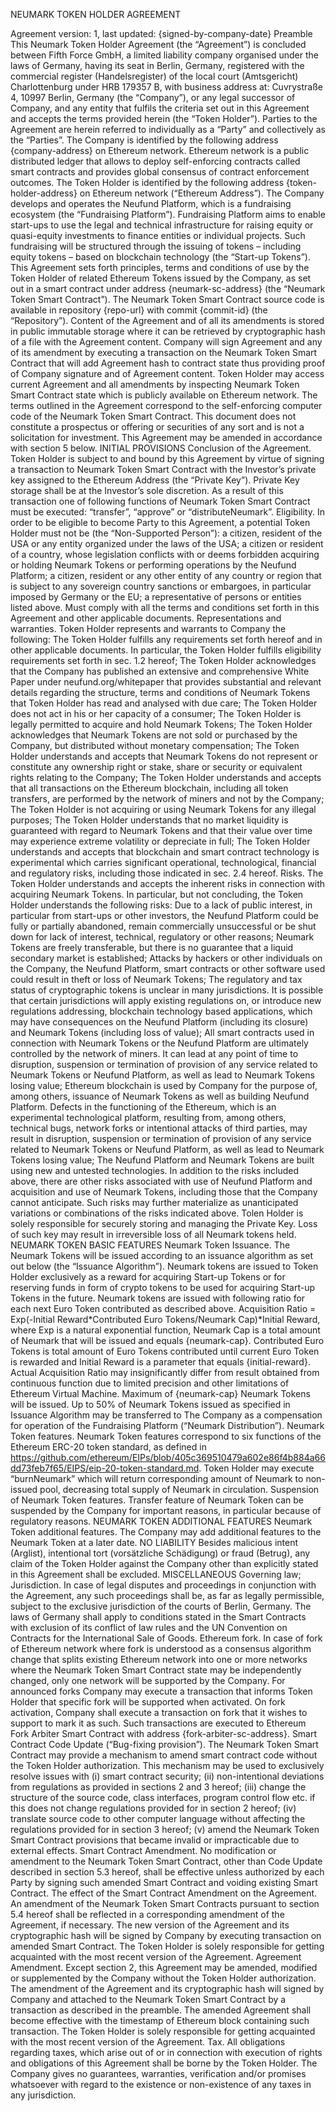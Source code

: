 NEUMARK TOKEN HOLDER AGREEMENT 

Agreement version: 1, last updated: {signed-by-company-date}
Preamble
This Neumark Token Holder Agreement (the “Agreement”) is concluded between Fifth Force GmbH, a limited liability company organised under the laws of Germany, having its seat in Berlin, Germany, registered with the commercial register (Handelsregister) of the local court (Amtsgericht) Charlottenburg under HRB 179357 B, with business address at: Cuvrystraße 4, 10997 Berlin, Germany (the “Company”), or any legal successor of Company, and any entity that fulfils the criteria set out in this Agreement and accepts the terms provided herein (the “Token Holder”).
Parties to the Agreement are herein referred to individually as a “Party” and collectively as the “Parties”.
The Company is identified by the following address {company-address} on Ethereum network. Ethereum network is a public distributed ledger that allows to deploy self-enforcing contracts called smart contracts and provides global consensus of contract enforcement outcomes. The Token Holder is identified by the following address {token-holder-address} on Ethereum network (“Ethereum Address”).
The Company develops and operates the Neufund Platform, which is a fundraising ecosystem (the “Fundraising Platform”). Fundraising Platform aims to enable start-ups to use the legal and technical infrastructure for raising equity or quasi-equity investments to finance entities or individual projects. Such fundraising will be structured through the issuing of tokens – including equity tokens – based on blockchain technology (the “Start-up Tokens”).
This Agreement sets forth principles, terms and conditions of use by the Token Holder of related Ethereum Tokens issued by the Company, as set out in a smart contract under address {neumark-sc-address} (the “Neumark Token Smart Contract”). The Neumark Token Smart Contract source code is available in repository {repo-url} with commit {commit-id} (the “Repository”).
Content of the Agreement and of all its amendments is stored in public immutable storage where it can be retrieved by cryptographic hash of a file with the Agreement content. Company will sign Agreement and any of its amendment by executing a transaction on the Neumark Token Smart Contract that will add Agreement hash to contract state thus providing proof of Company signature and of Agreement content. Token Holder may access current Agreement and all amendments by inspecting Neumark Token Smart Contract state which is publicly available on Ethereum network.
The terms outlined in the Agreement correspond to the self-enforcing computer code of the Neumark Token Smart Contract.
This document does not constitute a prospectus or offering or securities of any sort and is not a solicitation for investment.
This Agreement may be amended in accordance with section 5 below.
INITIAL PROVISIONS
Conclusion of the Agreement. Token Holder is subject to and bound by this Agreement by virtue of signing a transaction to Neumark Token Smart Contract with the Investor’s private key assigned to the Ethereum Address (the “Private Key”). Private Key storage shall be at the Investor’s sole discretion. As a result of this transaction one of following functions of Neumark Token Smart Contract must be executed: “transfer”, “approve” or “distributeNeumark”.
Eligibility. In order to be eligible to become Party to this Agreement, a potential Token Holder must not be (the “Non-Supported Person”):
a citizen, resident of the USA or any entity organized under the laws of the USA;
a citizen or resident of a country, whose legislation conflicts with or deems forbidden acquiring or holding Neumark Tokens or performing operations by the Neufund Platform;
a citizen, resident or any other entity of any country or region that is subject to any sovereign country sanctions or embargoes, in particular imposed by Germany or the EU;
a representative of persons or entities listed above.
Must comply with all the terms and conditions set forth in this Agreement and other applicable documents.
Representations and warranties. Token Holder represents and warrants to Company the following:
The Token Holder fulfills any requirements set forth hereof and in other applicable documents. In particular, the Token Holder fulfills eligibility requirements set forth in sec. 1.2 hereof;
The Token Holder acknowledges that the Company has published an extensive and comprehensive White Paper under neufund.org/whitepaper that provides substantial and relevant details regarding the structure, terms and conditions of Neumark Tokens that Token Holder has read and analysed with due care;
The Token Holder does not act in his or her capacity of a consumer;
The Token Holder is legally permitted to acquire and hold Neumark Tokens;
The Token Holder acknowledges that Neumark Tokens are not sold or purchased by the Company, but distributed without monetary compensation;
The Token Holder understands and accepts that Neumark Tokens do not represent or constitute any ownership right or stake, share or security or equivalent rights relating to the Company;
The Token Holder understands and accepts that all transactions on the Ethereum blockchain, including all token transfers, are performed by the network of miners and not by the Company;
The Token Holder is not acquiring or using Neumark Tokens for any illegal purposes;
The Token Holder understands that no market liquidity is guaranteed with regard to Neumark Tokens and that their value over time may experience extreme volatility or depreciate in full;
The Token Holder understands and accepts that blockchain and  smart contract technology is experimental which carries significant operational, technological, financial and regulatory risks, including those indicated in sec. 2.4 hereof.
Risks. The Token Holder understands and accepts the inherent risks in connection with acquiring Neumark Tokens. In particular, but not concluding, the Token Holder understands the following risks:
Due to a lack of public interest, in particular from start-ups or other investors, the Neufund Platform could be fully or partially abandoned, remain commercially unsuccessful or be shut down for lack of interest, technical, regulatory or other reasons;
Neumark Tokens are freely transferable, but there is no guarantee that a liquid secondary market is established;
Attacks by hackers or other individuals on the Company, the Neufund Platform, smart contracts or other software used could result in theft or loss of Neumark Tokens;
The regulatory and tax status of cryptographic tokens is unclear in many jurisdictions. It is possible that certain jurisdictions will apply existing regulations on, or introduce new regulations addressing, blockchain technology based applications, which may have consequences on the Neufund Platform (including its closure) and Neumark Tokens (including loss of value);
All smart contracts used in connection with Neumark Tokens or the Neufund Platform are ultimately controlled by the network of miners. It can lead at any point of time to disruption, suspension or termination of provision of any service related to Neumark Tokens or Neufund Platform, as well as lead to Neumark Tokens losing value;
Ethereum blockchain is used by Company for the purpose of, among others, issuance of Neumark Tokens as well as building Neufund Platform. Defects in the functioning of the Ethereum, which is an experimental technological platform, resulting from, among others, technical bugs, network forks or intentional attacks of third parties, may result in disruption, suspension or termination of provision of any service related to Neumark Tokens or Neufund Platform, as well as lead to Neumark Tokens losing value;
The Neufund Platform and Neumark Tokens are built using new and untested technologies. In addition to the risks included above, there are other risks associated with use of Neufund Platform and acquisition and use of Neumark Tokens, including those that the Company cannot anticipate. Such risks may further materialize as unanticipated variations or combinations of the risks indicated above.
Tolen Holder is solely responsible for securely storing and managing the Private Key. Loss of such key may result in irreversible loss of all Neumark tokens held.
NEUMARK TOKEN BASIC FEATURES
Neumark Token Issuance. The Neumark Tokens will be issued according to an issuance algorithm as set out below (the “Issuance Algorithm”).
Neumark tokens are issued to Token Holder exclusively as a reward for acquiring Start-up Tokens or for reserving funds in form of crypto tokens to be used for acquiring Start-up Tokens in the future.
Neumark tokens are issued with following ratio for each next Euro Token contributed as described above. Acquisition Ratio = Exp(-Initial Reward*Contributed Euro Tokens/Neumark Cap)*Initial Reward, where Exp is a natural exponential function, Neumark Cap is a total amount of Neumark that will be issued and equals {neumark-cap}. Contributed Euro Tokens is total amount of Euro Tokens contributed until current Euro Token is rewarded and Initial Reward is a parameter that equals {initial-reward}.
Actual Acquisition Ratio may insignificantly differ from result obtained from continuous function due to limited precision and other limitations of Ethereum Virtual Machine.
Maximum of {neumark-cap} Neumark Tokens will be issued.
Up to 50% of Neumark Tokens issued as specified in Issuance Algorithm may be transferred to The Company as a compensation for operation of the Fundraising Platform (“Neumark Distribution”).
Neumark Token features. Neumark Token features correspond to six functions of the Ethereum ERC-20 token standard, as defined in https://github.com/ethereum/EIPs/blob/405c369510479a602e86f4b884a66dd73feb7f65/EIPS/eip-20-token-standard.md.
Token Holder may execute “burnNeumark” which will return corresponding amount of Neumark to non-issued pool, decreasing total supply of Neumark in circulation.
Suspension of Neumark Token features. Transfer feature of Neumark Token can be suspended by the Company for important reasons, in particular because of regulatory reasons.
NEUMARK TOKEN ADDITIONAL FEATURES
Neumark Token additional features. The Company may add additional features to the Neumark Token at a later date.
NO LIABILITY
Besides malicious intent (Arglist), intentional tort (vorsätzliche Schädigung) or fraud (Betrug), any claim of the Token Holder against the Company other than explicitly stated in this Agreement shall be excluded.
MISCELLANEOUS
Governing law; Jurisdiction. In case of legal disputes and proceedings in conjunction with the Agreement, any such proceedings shall be, as far as legally permissible, subject to the exclusive jurisdiction of the courts of Berlin, Germany. The laws of Germany shall apply to conditions stated in the Smart Contracts with exclusion of its conflict of law rules and the UN Convention on Contracts for the International Sale of Goods.
Ethereum fork. In case of fork of Ethereum network where fork is understood as a consensus algorithm change that splits existing Ethereum network into one or more networks where the Neumark Token Smart Contract state may be independently changed, only one network will be supported by the Company. For announced forks Company may execute a transaction that informs Token Holder that specific fork will be supported when activated. On fork activation, Company shall execute a transaction on fork that it wishes to support to mark it as such. Such transactions are executed to Ethereum Fork Arbiter Smart Contract with address {fork-arbiter-sc-address}.
Smart Contract Code Update (“Bug-fixing provision”). The Neumark Token Smart Contract may provide a mechanism to amend smart contract code without the Token Holder authorization. This mechanism may be used to exclusively resolve issues with (i) smart contract security; (ii) non-intentional deviations from regulations as provided in sections 2 and 3 hereof; (iii) change the structure of the source code, class interfaces, program control flow etc. if this does not change regulations provided for in section 2 hereof; (iv) translate source code to other computer language without affecting the regulations provided for in section 3 hereof; (v) amend the Neumark Token Smart Contract provisions that became invalid or impracticable due to external effects. 
Smart Contract Amendment. No modification or amendment to the Neumark Token Smart Contract, other than Code Update described in section 5.3 hereof, shall be effective unless authorized by each Party by signing such amended Smart Contract and voiding existing Smart Contract.
The effect of the Smart Contract Amendment on the Agreement. An amendment of the Neumark Token Smart Contracts pursuant to section 5.4 hereof shall be reflected in a corresponding amendment of the Agreement, if necessary. The new version of the Agreement and its cryptographic hash will be signed by Company by executing transaction on amended Smart Contract. The Token Holder is solely responsible for getting acquainted with the most recent version of the Agreement.
Agreement Amendment. Except section 2, this Agreement may be amended, modified or supplemented by the Company without the Token Holder authorization. The amendment of the Agreement and its cryptographic hash will signed by Company and attached to the Neumark Token Smart Contract by a transaction as described in the preamble. The amended Agreement shall become effective with the timestamp of Ethereum block containing such transaction. The Token Holder is solely responsible for getting acquainted with the most recent version of the Agreement.
Tax. All obligations regarding taxes, which arise out of or in connection with execution of rights and obligations of this Agreement shall be borne by the Token Holder. The Company gives no guarantees, warranties, verification and/or promises whatsoever with regard to the existence or non-existence of any taxes in any jurisdiction.

